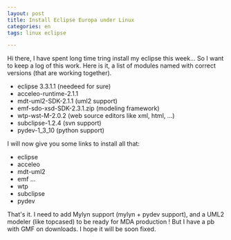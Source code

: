 ```yaml
---
layout: post
title: Install Eclipse Europa under Linux
categories: en
tags: linux eclipse

---
```


<!-- https://toutpt.wordpress.com/page/3/ -->

Hi there, I have spent long time tring install my eclipse this week...  So I want to keep a log of this work. Here is it, a list of modules named with correct versions (that are working together).

* eclipse 3.3.1.1 (needeed for sure)
* acceleo-runtime-2.1.1
* mdt-uml2-SDK-2.1.1 (uml2 support)
* emf-sdo-xsd-SDK-2.3.1.zip (modeling framework)
* wtp-wst-M-2.0.2 (web source editors like xml, html, …)
* subclipse-1.2.4 (svn support)
* pydev-1_3_10 (python support)

I will now give you some links to install all that:

* eclipse
* acceleo
* mdt-uml2
* emf …
* wtp
* subclipse
* pydev

That's it. I need to add Mylyn support (mylyn + pydev support), and a UML2 modeler (like topcased) to be ready for MDA production ! But I have a pb with GMF on downloads. I hope it will be soon fixed.
